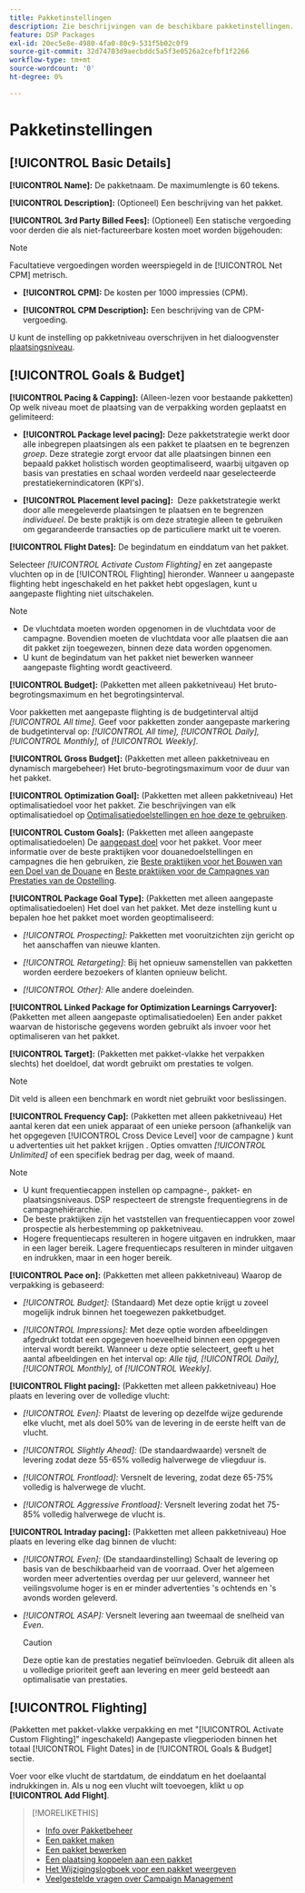 ```yaml
---
title: Pakketinstellingen
description: Zie beschrijvingen van de beschikbare pakketinstellingen.
feature: DSP Packages
exl-id: 20ec5e8e-4980-4fa0-80c9-531f5b02c0f9
source-git-commit: 32d74703d9aecbddc5a5f3e0526a2cefbf1f2266
workflow-type: tm+mt
source-wordcount: '0'
ht-degree: 0%

---
```


# Pakketinstellingen

## [!UICONTROL Basic Details]

**[!UICONTROL Name]:** De pakketnaam. De maximumlengte is 60 tekens.

**[!UICONTROL Description]:** (Optioneel) Een beschrijving van het pakket.

**[!UICONTROL 3rd Party Billed Fees]:** (Optioneel) Een statische vergoeding voor derden die als niet-factureerbare kosten moet worden bijgehouden:

>[!NOTE]
>
>Facultatieve vergoedingen worden weerspiegeld in de [!UICONTROL Net CPM] metrisch.
* **[!UICONTROL CPM]:** De kosten per 1000 impressies (CPM).

* **[!UICONTROL CPM Description]:** Een beschrijving van de CPM-vergoeding.

U kunt de instelling op pakketniveau overschrijven in het dialoogvenster [plaatsingsniveau](/help/dsp/campaign-management/placements/placement-settings.md).

## [!UICONTROL Goals & Budget]

**[!UICONTROL Pacing & Capping]:** (Alleen-lezen voor bestaande pakketten) Op welk niveau moet de plaatsing van de verpakking worden geplaatst en gelimiteerd:

* **[!UICONTROL Package level pacing]:** Deze pakketstrategie werkt door alle inbegrepen plaatsingen als een pakket te plaatsen en te begrenzen *groep*. Deze strategie zorgt ervoor dat alle plaatsingen binnen een bepaald pakket holistisch worden geoptimaliseerd, waarbij uitgaven op basis van prestaties en schaal worden verdeeld naar geselecteerde prestatiekernindicatoren (KPI&#39;s).

* **[!UICONTROL Placement level pacing]:**  Deze pakketstrategie werkt door alle meegeleverde plaatsingen te plaatsen en te begrenzen *individueel*. De beste praktijk is om deze strategie alleen te gebruiken om gegarandeerde transacties op de particuliere markt uit te voeren.

**[!UICONTROL Flight Dates]:** De begindatum en einddatum van het pakket.

Selecteer *[!UICONTROL *Activate Custom Flighting]** en zet aangepaste vluchten op in de [!UICONTROL Flighting] hieronder. Wanneer u aangepaste flighting hebt ingeschakeld en het pakket hebt opgeslagen, kunt u aangepaste flighting niet uitschakelen.

>[!NOTE]
>
>* De vluchtdata moeten worden opgenomen in de vluchtdata voor de campagne. Bovendien moeten de vluchtdata voor alle plaatsen die aan dit pakket zijn toegewezen, binnen deze data worden opgenomen.
> * U kunt de begindatum van het pakket niet bewerken wanneer aangepaste flighting wordt geactiveerd.


**[!UICONTROL Budget]:** (Pakketten met alleen pakketniveau) Het bruto-begrotingsmaximum en het begrotingsinterval.

Voor pakketten met aangepaste flighting is de budgetinterval altijd *[!UICONTROL All time]*. Geef voor pakketten zonder aangepaste markering de budgetinterval op: *[!UICONTROL All time],* *[!UICONTROL Daily],* *[!UICONTROL Monthly],* of *[!UICONTROL Weekly]*.

**[!UICONTROL Gross Budget]:** (Pakketten met alleen pakketniveau en dynamisch margebeheer) Het bruto-begrotingsmaximum voor de duur van het pakket.

**[!UICONTROL Optimization Goal]:** (Pakketten met alleen pakketniveau) Het optimalisatiedoel voor het pakket. Zie beschrijvingen van elk optimalisatiedoel op [Optimalisatiedoelstellingen en hoe deze te gebruiken](/help/dsp/optimization/optimization-goals.md).

**[!UICONTROL Custom Goals]:** (Pakketten met alleen aangepaste optimalisatiedoelen) De [aangepast doel](/help/dsp/optimization/custom-goal-about.md) voor het pakket. Voor meer informatie over de beste praktijken voor douanedoelstellingen en campagnes die hen gebruiken, zie  [Beste praktijken voor het Bouwen van een Doel van de Douane](/help/dsp/optimization/custom-goal-best-practices.md) en [Beste praktijken voor de Campagnes van Prestaties van de Opstelling](/help/dsp/optimization/campaign-best-practices-performance.md).

**[!UICONTROL Package Goal Type]:** (Pakketten met alleen aangepaste optimalisatiedoelen) Het doel van het pakket. Met deze instelling kunt u bepalen hoe het pakket moet worden geoptimaliseerd:

* *[!UICONTROL Prospecting]:* Pakketten met vooruitzichten zijn gericht op het aanschaffen van nieuwe klanten.

* *[!UICONTROL Retargeting]:* Bij het opnieuw samenstellen van pakketten worden eerdere bezoekers of klanten opnieuw belicht.

* *[!UICONTROL Other]:* Alle andere doeleinden.

**[!UICONTROL Linked Package for Optimization Learnings Carryover]:** (Pakketten met alleen aangepaste optimalisatiedoelen) Een ander pakket waarvan de historische gegevens worden gebruikt als invoer voor het optimaliseren van het pakket.

**[!UICONTROL Target]:** (Pakketten met pakket-vlakke het verpakken slechts) het doeldoel, dat wordt gebruikt om prestaties te volgen.

>[!NOTE]
>
>Dit veld is alleen een benchmark en wordt niet gebruikt voor beslissingen.

**[!UICONTROL Frequency Cap]:** (Pakketten met alleen pakketniveau) Het aantal keren dat een uniek apparaat of een unieke persoon (afhankelijk van het opgegeven [!UICONTROL Cross Device Level] voor de campagne ) kunt u advertenties uit het pakket krijgen . Opties omvatten *[!UICONTROL Unlimited]* of een specifiek bedrag per dag, week of maand.

>[!NOTE]
>
>* U kunt frequentiecappen instellen op campagne-, pakket- en plaatsingsniveaus. DSP respecteert de strengste frequentiegrens in de campagnehiërarchie.
>* De beste praktijken zijn het vaststellen van frequentiecappen voor zowel prospectie als herbestemming op pakketniveau.
> * Hogere frequentiecaps resulteren in hogere uitgaven en indrukken, maar in een lager bereik. Lagere frequentiecaps resulteren in minder uitgaven en indrukken, maar in een hoger bereik.


**[!UICONTROL Pace on]:** (Pakketten met alleen pakketniveau) Waarop de verpakking is gebaseerd:

* *[!UICONTROL Budget]:* (Standaard) Met deze optie krijgt u zoveel mogelijk indruk binnen het toegewezen pakketbudget.

* *[!UICONTROL Impressions]:* Met deze optie worden afbeeldingen afgedrukt totdat een opgegeven hoeveelheid binnen een opgegeven interval wordt bereikt. Wanneer u deze optie selecteert, geeft u het aantal afbeeldingen en het interval op: *Alle tijd,* *[!UICONTROL Daily],* *[!UICONTROL Monthly],* of *[!UICONTROL Weekly]*.

**[!UICONTROL Flight pacing]:** (Pakketten met alleen pakketniveau) Hoe plaats en levering over de volledige vlucht:

* *[!UICONTROL Even]:* Plaatst de levering op dezelfde wijze gedurende elke vlucht, met als doel 50% van de levering in de eerste helft van de vlucht.

* *[!UICONTROL Slightly Ahead]:* (De standaardwaarde) versnelt de levering zodat deze 55-65% volledig halverwege de vliegduur is.

* *[!UICONTROL Frontload]:* Versnelt de levering, zodat deze 65-75% volledig is halverwege de vlucht.

* *[!UICONTROL Aggressive Frontload]:* Versnelt levering zodat het 75-85% volledig halverwege de vlucht is.

**[!UICONTROL Intraday pacing]:** (Pakketten met alleen pakketniveau) Hoe plaats en levering elke dag binnen de vlucht:

* *[!UICONTROL Even]:* (De standaardinstelling) Schaalt de levering op basis van de beschikbaarheid van de voorraad. Over het algemeen worden meer advertenties overdag per uur geleverd, wanneer het veilingsvolume hoger is en er minder advertenties &#39;s ochtends en &#39;s avonds worden geleverd.

* *[!UICONTROL ASAP]:* Versnelt levering aan tweemaal de snelheid van *Even*.

   >[!CAUTION]
   >
   >Deze optie kan de prestaties negatief beïnvloeden. Gebruik dit alleen als u volledige prioriteit geeft aan levering en meer geld besteedt aan optimalisatie van prestaties.

## [!UICONTROL Flighting]

(Pakketten met pakket-vlakke verpakking en met &quot;[!UICONTROL Activate Custom Flighting]&quot; ingeschakeld) Aangepaste vliegperioden binnen het totaal [!UICONTROL Flight Dates] in de [!UICONTROL Goals & Budget] sectie.

Voer voor elke vlucht de startdatum, de einddatum en het doelaantal indrukkingen in. Als u nog een vlucht wilt toevoegen, klikt u op **[!UICONTROL Add Flight]**.

>[!MORELIKETHIS]
>
>* [Info over Pakketbeheer](package-about.md)
>* [Een pakket maken](package-create.md)
>* [Een pakket bewerken](package-edit.md)
>* [Een plaatsing koppelen aan een pakket](package-attach-placement.md)
>* [Het Wijzigingslogboek voor een pakket weergeven](package-change-log.md)
>* [Veelgestelde vragen over Campaign Management](/help/dsp/campaign-management/faq-campaign-management.md)

